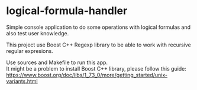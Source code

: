 # logical-formula-handler
Simple console application to do some operations with logical formulas and also test user knowledge.

This project use Boost C++ Regexp library to be able to work with recursive regular expresions.

Use sources and Makefile to run this app.  
It might be a problem to install Boost C++ library, please follow this guide:
https://www.boost.org/doc/libs/1_73_0/more/getting_started/unix-variants.html
